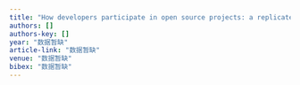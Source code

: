 ```yaml
---
title: "How developers participate in open source projects: a replicate case study on JBossAS, JOnAS and Apache Geronimo"
authors: []
authors-key: []
year: "数据暂缺"
article-link: "数据暂缺"
venue: "数据暂缺"
bibex: "数据暂缺"
---
```

